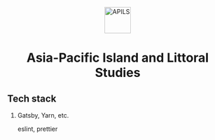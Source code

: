 <p align="center">
  <a href="/">
    <img alt="APILS" src="/" width="60" />
  </a>
</p>
<h1 align="center">
  Asia-Pacific Island and Littoral Studies
</h1>

## Tech stack

1. Gatsby, Yarn, etc.

   eslint, prettier

